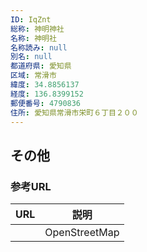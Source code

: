 ```yaml
---
ID: IqZnt
総称: 神明神社
名称: 神明社
名称読み: null
別名: null
都道府県: 愛知県
区域: 常滑市
緯度: 34.8856137
経度: 136.8399152
郵便番号: 4790836
住所: 愛知県常滑市栄町６丁目２００
---
```


## その他

### 参考URL

| URL | 説明          |
| --- | ------------- |
|     | OpenStreetMap |
